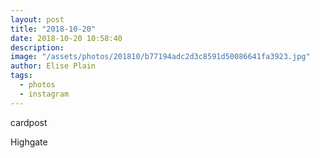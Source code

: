 ```yaml
---
layout: post
title: "2018-10-20"
date: 2018-10-20 10:58:40
description: 
image: "/assets/photos/201810/b77194adc2d3c8591d50086641fa3923.jpg"
author: Elise Plain
tags: 
  - photos
  - instagram
---
```


cardpost
<p></p>
Highgate